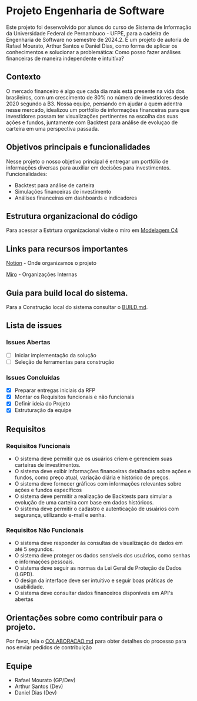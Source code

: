 # Projeto Engenharia de Software
  Este projeto foi desenvolvido por alunos do curso de Sistema de Informação da Universidade Federal de Pernambuco - UFPE, para a cadeira de Engenharia de Software no semestre de 2024.2. É um projeto de autoria de Rafael Mourato, Arthur Santos e Daniel Dias, como forma de aplicar os conhecimentos e solucionar a problemática: Como posso fazer análises financeiras de maneira independente e intuitíva? 

## Contexto
  O mercado financeiro é algo que cada dia mais está presente na vida dos brasileiros, com um crescimento de 80% no número de investidores desde 2020 segundo a B3. Nossa equipe, pensando em ajudar a quem adentra nesse mercado, idealizou um portfólio de informações financeiras para que investidores possam ter visualizações pertinentes na escolha das suas ações e fundos, juntamente com Backtest para análise de evoluçao de carteira em uma perspectiva passada. 

## Objetivos principais e funcionalidades
  Nesse projeto o nosso objetivo principal é entregar um portfólio de informações diversas para auxiliar em decisões para investimentos.
  Funcionalidades:
  - Backtest para análise de carteira
  - Simulações financeiras de investimento
  - Análises financeiras em dashboards e indicadores


## Estrutura organizacional do código
Para acessar a Estrtura organizacional visite o miro em [Modelagem C4](https://miro.com/app/board/uXjVL4HcSBU=/?share_link_id=959889435321)  


## Links para recursos importantes
[Notion](http://www.dropwizard.io/1.0.2/docs/) - Onde organizamos o projeto

[Miro](https://miro.com/app/board/uXjVL4HcSBU=/) - Organizações Internas


  
## Guia para build local do sistema.
  Para a Construção local do sistema consultar o [BUILD.md](https://github.com/ASMdeS/Engenharia-de-Software/blob/44800f6b4d93a4ae8fa1cba1f65f0bc61f58674e/BUILD.md). 


## Lista de issues
### Issues Abertas
- [ ] Iniciar implementação da solução
- [ ] Seleção de ferramentas para construção

### Issues Concluídas
- [x] Preparar entregas iniciais da RFP
- [x] Montar os Requisitos funcionais e não funcionais 
- [x] Definir ideia do Projeto
- [x] Estruturação da equipe
## Requisitos
### Requisitos Funcionais
- O sistema deve permitir que os usuários criem e gerenciem suas carteiras de investimentos.
- O sistema deve exibir informações financeiras detalhadas sobre ações e fundos, como preço atual, variação diária e histórico de preços.
- O sistema deve fornecer gráficos com informações relevantes sobre ações e fundos específicos
- O sistema deve permitir a realização de Backtests para simular a evolução de uma carteira com base em dados históricos.
- O sistema deve permitir o cadastro e autenticação de usuários com segurança, utilizando e-mail e senha.
### Requisitos Não Funcionais
- O sistema deve responder às consultas de visualização de dados em até 5 segundos.
- O sistema deve proteger os dados sensíveis dos usuários, como senhas e informações pessoais.
- O sistema deve seguir as normas da Lei Geral de Proteção de Dados (LGPD).
- O design da interface deve ser intuitivo e seguir boas práticas de usabilidade.
- O sistema deve consultar dados financeiros disponíveis em API's abertas

## Orientações sobre como contribuir para o projeto.
  Por favor, leia o [COLABORACAO.md](https://github.com/ASMdeS/Engenharia-de-Software/blob/main/CONTRIBUTING.md) para obter detalhes do processo para nos enviar pedidos de contribuição

## Equipe
 - Rafael Mourato (GP/Dev)
 - Arthur Santos (Dev)
 - Daniel Dias (Dev)


